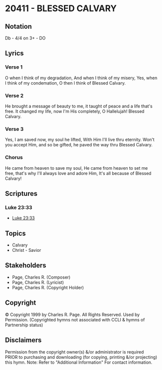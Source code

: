 # 20411 - BLESSED CALVARY

## Notation

Db - 4/4 on 3+ - DO

## Lyrics

### Verse 1

O when I think of my degradation, And when I think of my misery, Yes, when I think of my condemation, O then I think of Blessed Calvary.

### Verse 2

He brought a message of beauty to me, it taught of peace and a life that's free. It changed my life, now I'm His completely, O Hallelujah! Blessed Calvary.

### Verse 3

Yes, I am saved now, my soul he lifted, With Him I'll live thru eternity. Won't you accept Him, and so be gifted, he paved the way thru Blessed Calvary.

### Chorus

He came from heaven to save my soul, He came from heaven to set me free, that's why I'll always love and adore Him, It's all because of Blessed Calvary!


## Scriptures

### Luke 23:33

- [Luke 23:33](https://www.biblegateway.com/passage/?search=Luke%2023%3A33)


## Topics

- Calvary
- Christ - Savior

## Stakeholders

- Page, Charles R. (Composer)
- Page, Charles R. (Lyricist)
- Page, Charles R. (Copyright Holder)

## Copyright

© Copyright 1999 by Charles R. Page. All Rights Reserved. Used by Permission.
(Copyrighted hymns not associated with CCLI & hymns of Partnership status)

## Disclaimers

Permission from the copyright owner(s) &/or administrator is required PRIOR to purchasing and downloading (for copying, printing &/or projecting) this hymn.
Note: Refer to "Additional Information" For contact information.

